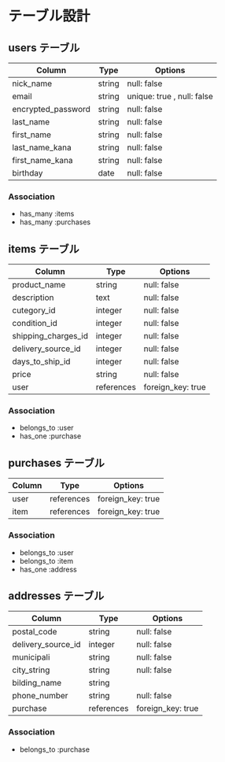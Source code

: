 # テーブル設計

## users テーブル

| Column             | Type       | Options                    |
| ------------------ | ---------- | -------------------------- |
| nick_name          | string     | null: false                |
| email              | string     | unique: true , null: false |
| encrypted_password | string     | null: false                |
| last_name          | string     | null: false                |
| first_name         | string     | null: false                |
| last_name_kana     | string     | null: false                |
| first_name_kana    | string     | null: false                |
| birthday           | date       | null: false                |

### Association

- has_many :items
- has_many :purchases



## items テーブル

| Column              | Type       | Options           |
| ------------------- | ---------- | ----------------- |
| product_name        | string     | null: false       |
| description         | text       | null: false       |
| cutegory_id         | integer    | null: false       |
| condition_id        | integer    | null: false       |
| shipping_charges_id | integer    | null: false       |
| delivery_source_id  | integer    | null: false       |
| days_to_ship_id     | integer    | null: false       |
| price               | string     | null: false       |
| user                | references | foreign_key: true |

### Association

- belongs_to :user
- has_one :purchase




## purchases テーブル

| Column       | Type       | Options           |
| ------------ | ---------  | ----------------- |
| user         | references | foreign_key: true |
| item         | references | foreign_key: true |

### Association

- belongs_to :user
- belongs_to :item
- has_one :address



## addresses テーブル

| Column             | Type       | Options           |
| ------------------ | ---------- | ----------------- |
| postal_code        | string     | null: false       |
| delivery_source_id | integer    | null: false       |
| municipali         | string     | null: false       |
| city_string        | string     | null: false       |
| bilding_name       | string     |                   |
| phone_number       | string     | null: false       |
| purchase           | references | foreign_key: true |

### Association

- belongs_to :purchase
